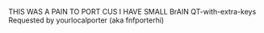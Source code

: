 THIS WAS A PAIN TO PORT CUS I HAVE SMALL BrAIN QT-with-extra-keys
Requested by yourlocalporter (aka fnfporterhi)
